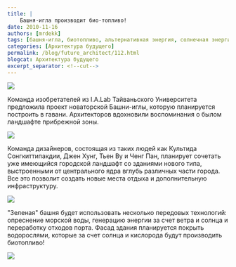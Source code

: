 ```yaml
---
title: |
    Башня-игла производит био-топливо!
date: 2010-11-16
authors: [mrdekk]
tags: [башня-игла, биотопливо, альтернативная энергия, солнечная энергия, энергия ветра, здание, архитектура]
categories: [Архитектура будущего]
permalink: /blog/future_architect/112.html
blogcat: Архитектура будущего
excerpt_separator: <!--cut-->
---
```



![](http://itw66.ru/uploads/images/00/00/01/2010/11/16/121cd0.jpg)


Команда изобретателей из I.A.Lab Тайваньского Университета предложила проект новаторской Башни-иглы, которую планируется построить в гавани. Архитекторов вдохновили воспоминания о былом ландшафте прибрежной зоны.


<!--cut-->



![](http://itw66.ru/uploads/images/00/00/01/2010/11/16/fa39a0.jpg)


Команда дизайнеров, состоящая из таких людей как Культида Сонгкиттипакдии, Джен Хунг, Тьен Ву и Ченг Пан, планирует сочетать уже имеющийся городской ландшафт со зданиями нового типа, выстроенными от центрального ядра вглубь различных части города. Все это позволит создать новые места отдыха и дополнительную инфраструктуру.


![](http://itw66.ru/uploads/images/00/00/01/2010/11/16/2f5343.jpg)


"Зеленая" башня будет использовать несколько передовых технологий: опреснение морской воды, генерацию энергии за счет ветра и солнца и переработку отходов порта. Фасад здания планируется покрыть водорослями, которые за счет солнца и кислорода будут производить биотопливо!


![](http://itw66.ru/uploads/images/00/00/01/2010/11/16/0a0f7e.jpg)

